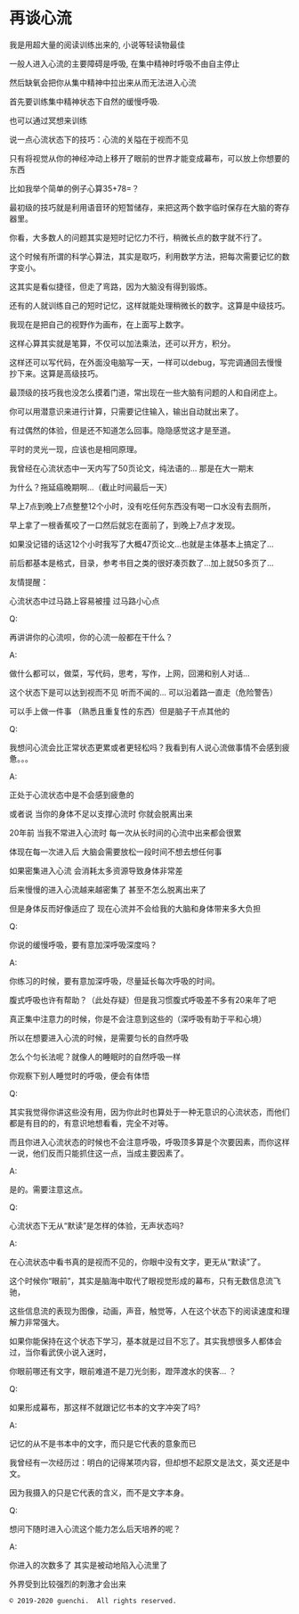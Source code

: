 # 再谈心流

我是用超大量的阅读训练出来的, 小说等轻读物最佳

一般人进入心流的主要障碍是呼吸, 在集中精神时呼吸不由自主停止

然后缺氧会把你从集中精神中拉出来从而无法进入心流

首先要训练集中精神状态下自然的缓慢呼吸.

也可以通过冥想来训练

说一点心流状态下的技巧：心流的关隘在于视而不见

只有将视觉从你的神经冲动上移开了眼前的世界才能变成幕布，可以放上你想要的东西

比如我举个简单的例子心算35+78=？

最初级的技巧就是利用语音环的短暂储存，来把这两个数字临时保存在大脑的寄存器里。

你看，大多数人的问题其实是短时记忆力不行，稍微长点的数字就不行了。

这个时候有所谓的科学心算法，其实是取巧，利用数学方法，把每次需要记忆的数字变小。

这其实是看似捷径，但走了弯路，因为大脑没有得到锻炼。

还有的人就训练自己的短时记忆，这样就能处理稍微长的数字。这算是中级技巧。

我现在是把自己的视野作为画布，在上面写上数字。

这样心算其实就是笔算，不仅可以加法乘法，还可以开方，积分。

这样还可以写代码，在外面没电脑写一天，一样可以debug，写完调通回去慢慢抄下来。这算是高级技巧。

最顶级的技巧我也没怎么摸着门道，常出现在一些大脑有问题的人和自闭症上。

你可以用潜意识来进行计算，只需要记住输入，输出自动就出来了。

有过偶然的体验，但是还不知道怎么回事。隐隐感觉这才是至道。

平时的灵光一现，应该也是相同原理。

我曾经在心流状态中一天内写了50页论文，纯法语的... 那是在大一期末

为什么？拖延癌晚期啊…（截止时间最后一天）

早上7点到晚上7点整整12个小时，没有吃任何东西没有喝一口水没有去厕所，

早上拿了一根香蕉咬了一口然后就忘在面前了，到晚上7点才发现。

如果没记错的话这12个小时我写了大概47页论文…也就是主体基本上搞定了...

前后都基本是格式，目录，参考书目之类的很好凑页数了…加上就50多页了...

友情提醒：

心流状态中过马路上容易被撞 过马路小心点

Q: 

再讲讲你的心流呗，你的心流一般都在干什么？

A: 

做什么都可以，做菜，写代码，思考，写作，上网，回溯和别人对话… 

这个状态下是可以达到视而不见 听而不闻的… 可以沿着路一直走（危险警告）

可以手上做一件事 （熟悉且重复性的东西）但是脑子干点其他的

Q:

我想问心流会比正常状态更累或者更轻松吗？我看到有人说心流做事情不会感到疲惫。。。

A:

正处于心流状态中是不会感到疲惫的 

或者说 当你的身体不足以支撑心流时 你就会脱离出来

20年前 当我不常进入心流时 每一次从长时间的心流中出来都会很累 

体现在每一次进入后 大脑会需要放松一段时间不想去想任何事 

如果密集进入心流 会消耗太多资源导致身体非常差

后来慢慢的进入心流越来越密集了 甚至不怎么脱离出来了 

但是身体反而好像适应了 现在心流并不会给我的大脑和身体带来多大负担

Q:

你说的缓慢呼吸，要有意加深呼吸深度吗？

A:

你练习的时候，要有意加深呼吸，尽量延长每次呼吸的时间。

腹式呼吸也许有帮助？（此处存疑）但是我习惯腹式呼吸差不多有20来年了吧

真正集中注意力的时候，你是不会注意到这些的（深呼吸有助于平和心境）

所以在想要进入心流的时候，是需要匀长的自然呼吸

怎么个匀长法呢？就像人的睡眠时的自然呼吸一样

你观察下别人睡觉时的呼吸，便会有体悟

Q:

其实我觉得你讲这些没有用，因为你此时也算处于一种无意识的心流状态，而他们都是有目的的，有意识地想看看，完全不对等。

而且你进入心流状态的时候也不会注意呼吸，呼吸顶多算是个次要因素，而你这样一说，他们反而只能抓住这一点，当成主要因素了。

A:

是的。需要注意这点。

Q:

心流状态下无从“默读”是怎样的体验，无声状态吗?

A:

在心流状态中看书真的是视而不见的，你眼中没有文字，更无从“默读”了。

这个时候你“眼前”，其实是脑海中取代了眼视觉形成的幕布，只有无数信息流飞驰，

这些信息流的表现为图像，动画，声音，触觉等，人在这个状态下的阅读速度和理解力非常强大。

如果你能保持在这个状态下学习，基本就是过目不忘了。其实我想很多人都体会过，当你看武侠小说入迷时，

你眼前哪还有文字，眼前难道不是刀光剑影，蹬萍渡水的侠客… ？

Q:

如果形成幕布，那这样不就跟记忆书本的文字冲突了吗?

A:

记忆的从不是书本中的文字，而只是它代表的意象而已

我曾经有一次经历过：明白的记得某项内容，但却想不起原文是法文，英文还是中文。

因为我摄入的只是它代表的含义，而不是文字本身。

Q:

想问下随时进入心流这个能力怎么后天培养的呢？

A:

你进入的次数多了 其实是被动地陷入心流里了

外界受到比较强烈的刺激才会出来

```
© 2019-2020 guenchi.  All rights reserved.
```
